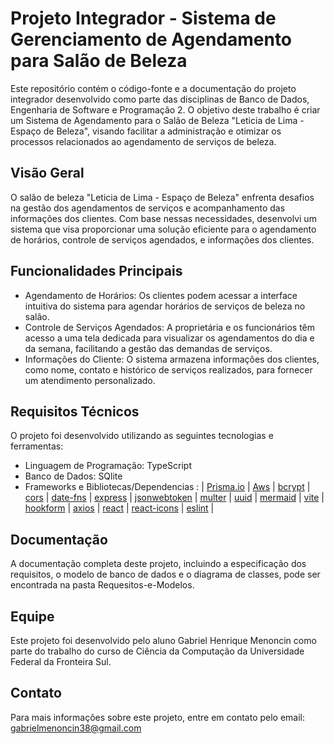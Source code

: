 # Projeto Integrador - Sistema de Gerenciamento de Agendamento para Salão de Beleza

Este repositório contém o código-fonte e a documentação do projeto integrador desenvolvido como parte das disciplinas de Banco de Dados, Engenharia de Software e Programação 2. O objetivo deste trabalho é criar um Sistema de Agendamento para o Salão de Beleza "Leticia de Lima - Espaço de Beleza", visando facilitar a administração e otimizar os processos relacionados ao agendamento de serviços de beleza.

## Visão Geral

O salão de beleza "Leticia de Lima - Espaço de Beleza" enfrenta desafios na gestão dos agendamentos de serviços e acompanhamento das informações dos clientes. Com base nessas necessidades, desenvolvi um sistema que visa proporcionar uma solução eficiente para o agendamento de horários, controle de serviços agendados, e informações dos clientes.

## Funcionalidades Principais

- Agendamento de Horários: Os clientes podem acessar a interface intuitiva do sistema para agendar horários de serviços de beleza no salão.
- Controle de Serviços Agendados: A proprietária e os funcionários têm acesso a uma tela dedicada para visualizar os agendamentos do dia e da semana, facilitando a gestão das demandas de serviços.
- Informações do Cliente: O sistema armazena informações dos clientes, como nome, contato e histórico de serviços realizados, para fornecer um atendimento personalizado.

## Requisitos Técnicos

O projeto foi desenvolvido utilizando as seguintes tecnologias e ferramentas:

- Linguagem de Programação: TypeScript
- Banco de Dados: SQlite
- Frameworks e Bibliotecas/Dependencias : 
    | [Prisma.io](bit.ly/46yJcXz)
    | [Aws](bit.ly/3D2AD9F)
    | [bcrypt](bit.ly/44yPaph)
    | [cors](bit.ly/3rlK4P1)
    | [date-fns](bit.ly/3XJ5H7P)
    | [express](bit.ly/3XHap66)
    | [jsonwebtoken](bit.ly/44gYoXw)
    | [multer](bit.ly/3JMEHyG)
    | [uuid](bit.ly/3Dn4fPv)
    | [mermaid](bit.ly/3D5Posg)
    | [vite](bit.ly/44dpBuj)
    | [hookform](bit.ly/44dpBuj)
    | [axios](bit.ly/43fMNH1)
    | [react](bit.ly/44x2hYf)
    | [react-icons](bit.ly/3pEnz7q)
    | [eslint](bit.ly/44AAB4F) |


## Documentação

A documentação completa deste projeto, incluindo a especificação dos requisitos, o modelo de banco de dados e o diagrama de classes, pode ser encontrada na pasta Requesitos-e-Modelos.

## Equipe

Este projeto foi desenvolvido pelo aluno Gabriel Henrique Menoncin como parte do trabalho do curso de Ciência da Computação da Universidade Federal da Fronteira Sul.

## Contato

Para mais informações sobre este projeto, entre em contato pelo email: gabrielmenoncin38@gmail.com
